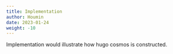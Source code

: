 ```yaml
---
title: Implementation
author: Houmin
date: 2023-01-24
weight: -10
---
```


Implementation would illustrate how hugo cosmos is constructed.
